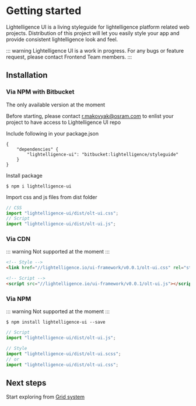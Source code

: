 # Getting started

Lightelligence UI is a living styleguide for lightelligence platform related web projects.
Distribution of this project will let you easily style your app and provide consistent lightelligence look and feel.

::: warning
Lightelligence UI is a work in progress. For any bugs or feature request, please contact Frontend Team members.
:::

## Installation

### Via NPM with Bitbucket

The only available version at the moment

Before starting, please contact r.makovyak@osram.com to enlist your project to have access to Lightelligence UI repo

Include following in your package.json

```
{
    "dependencies" {
        "lightelligence-ui": "bitbucket:lightelligence/styleguide"
    }
}
```

Install package

```
$ npm i lightelligence-ui
```

Import css and js files from dist folder

```javascript
// CSS
import "lightelligence-ui/dist/olt-ui.css";
// Script
import "lightelligence-ui/dist/olt-ui.js";
```

### Via CDN

::: warning
Not supported at the moment
:::

```html
<!-- Style -->
<link href="//lightelligence.io/ui-framework/v0.0.1/olt-ui.css" rel="stylesheet">

<!-- Script -->
<script src="//lightelligence.io/ui-framework/v0.0.1/olt-ui.js"></script>
```

### Via NPM

::: warning
Not supported at the moment
:::

```
$ npm install lightelligence-ui --save
```

```javascript
// Script
import "lightelligence-ui/dist/olt-ui.js";

// Style
import "lightelligence-ui/dist/olt-ui.scss";
// or
import "lightelligence-ui/dist/olt-ui.css";
```

## Next steps

Start exploring from [Grid system](/layout/grid-system.html)
